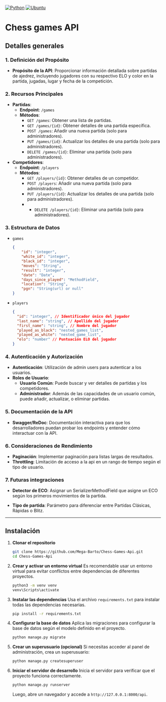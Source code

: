 [![Python][Py]][Py-url]
[![Ubuntu][DRF]][DRF-url]

# Chess games API

## Detalles generales

### 1. **Definición del Propósito**

- **Propósito de la API**: Proporcionar información detallada sobre partidas de ajedrez, incluyendo jugadores con su respectivo ELO y color en la partida, jugadas, lugar y fecha de la competición.

### 2. **Recursos Principales**

- **Partidas**:
    - **Endpoint**: `/games`
    - **Métodos**:
        - `GET /games`: Obtener una lista de partidas.
        - `GET /games/{id}`: Obtener detalles de una partida específica.
        - `POST /games`: Añadir una nueva partida (solo para administradores).
        - `PUT /games/{id}`: Actualizar los detalles de una partida (solo para administradores).
        - `DELETE /games/{id}`: Eliminar una partida (solo para administradores).
- **Competidores**:
    - **Endpoint**: `/players`
    - **Métodos**:
        - `GET /players/{id}`: Obtener detalles de un competidor.
        - `POST /players`: Añadir una nueva partida (solo para administradores).
        - `PUT /players/{id}`: Actualizar los detalles de una partida (solo para administradores).
        - - `DELETE /players/{id}`: Eliminar una partida (solo para administradores).

### 3. **Estructura de Datos**

- `games`
    
    ```json
    {
        "id": "integer",
        "white_id": "integer",
        "black_id": "integer",
        "moves": "String",
        "result": "integer",
        "date": "Date",
        "days_since_played": "MethodField",
        "location": "String",
        "pgn": "String(url) or null"
    }
    ```
    
- `players`
    
    ```json
    {
      "id": "integer", // Identificador único del jugador
      "last_name": "string", // Apellido del jugador
      "first_name": "string", // Nombre del jugador
      "played_as_black": "nested_games_list",
      "played_as_white": "nested_game_list",
      "elo": "number" // Puntuación ELO del jugador
    }
    
    ```

### 4. **Autenticación y Autorización**

- **Autenticación**: Utilización de admin users  para autenticar a los usuarios.
- **Roles de Usuario**:
    - **Usuario Común**: Puede buscar y ver detalles de partidas y los competidores.
    - **Administrador**: Además de las capacidades de un usuario común, puede añadir, actualizar, o eliminar partidas.

### 5. **Documentación de la API**

- **Swagger/ReDoc**: Documentación interactiva para que los desarrolladores puedan probar los endpoints y entender cómo interactuar con la API.

### 6. **Consideraciones de Rendimiento**

- **Paginación**: Implementar paginación para listas largas de resultados.
- **Throttling**: Limitación de acceso a la api en un rango de tiempo según el tipo de usuario. 

### 7. **Futuras integraciones**

- **Detector de ECO**: Asignar un SerializerMethodField que asigne un ECO según los primeros movimientos de la partida.

- **Tipo de partida**: Parámetro para diferenciar entre Partidas Clásicas, Rápidas o Blitz.

---

## Instalación

1. **Clonar el repositorio**

   ```bash
   git clone https://github.com/Mega-Barto/Chess-Games-Api.git
   cd Chess-Games-Api
   ```

2. **Crear y activar un entorno virtual**
   Es recomendable usar un entorno virtual para evitar conflictos entre dependencias de diferentes proyectos.

   ```bash
   python3 -m venv venv
   venv\Scripts\activate
   ```

3. **Instalar las dependencias**
   Usa el archivo `requirements.txt` para instalar todas las dependencias necesarias.

   ```bash
   pip install -r requirements.txt
   ```

4. **Configurar la base de datos**
   Aplica las migraciones para configurar la base de datos según el modelo definido en el proyecto.

   ```bash
   python manage.py migrate
   ```

5. **Crear un superusuario (opcional)**
   Si necesitas acceder al panel de administración, crea un superusuario:

   ```bash
   python manage.py createsuperuser
   ```

7. **Iniciar el servidor de desarrollo**
   Inicia el servidor para verificar que el proyecto funciona correctamente.

   ```bash
   python manage.py runserver
   ```

   Luego, abre un navegador y accede a `http://127.0.0.1:8000/api`.




[DRF]: https://img.shields.io/badge/django--rest--framework-3.15.2-blue?style=for-the-badge&labelColor=333333&logo=django&logoColor=white&color=red
[DRF-url]: https://www.django-rest-framework.org/
[Py]: https://img.shields.io/badge/python-3.15.2-blue?style=for-the-badge&logo=python&logoColor=ffdd54
[Py-url]: https://www.python.org/
